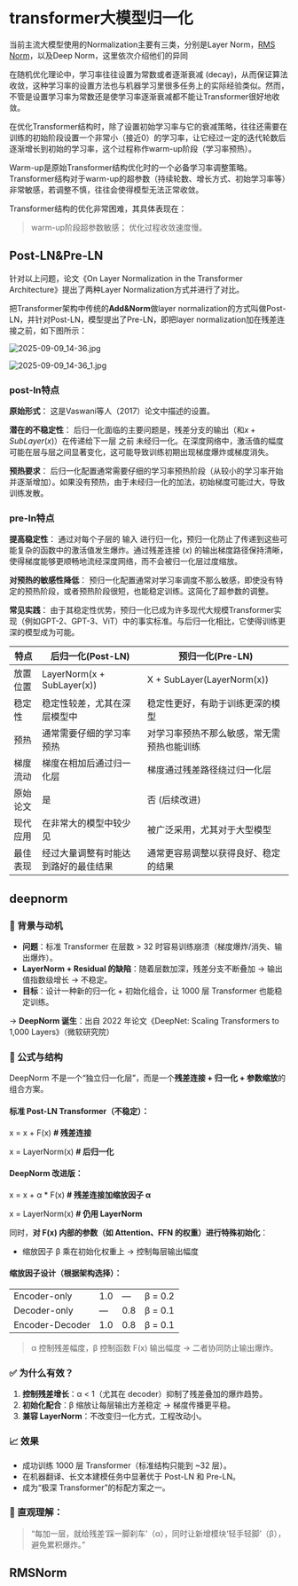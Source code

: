 # transformer大模型归一化

当前主流大模型使用的Normalization主要有三类，分别是Layer Norm，[RMS Norm](https://zhida.zhihu.com/search?content_id=225975397&content_type=Article&match_order=1&q=RMS+Norm&zd_token=eyJhbGciOiJIUzI1NiIsInR5cCI6IkpXVCJ9.eyJpc3MiOiJ6aGlkYV9zZXJ2ZXIiLCJleHAiOjE3NTc1NzE4NDUsInEiOiJSTVMgTm9ybSIsInpoaWRhX3NvdXJjZSI6ImVudGl0eSIsImNvbnRlbnRfaWQiOjIyNTk3NTM5NywiY29udGVudF90eXBlIjoiQXJ0aWNsZSIsIm1hdGNoX29yZGVyIjoxLCJ6ZF90b2tlbiI6bnVsbH0._QqipVJi_Llfnq61FfFthxIJaqUvoeUGvsMWMD_tsyg&zhida_source=entity)，以及Deep Norm，这里依次介绍他们的异同

在随机优化理论中，学习率往往设置为常数或者逐渐衰减 (decay)，从而保证算法收敛，这种学习率的设置方法也与机器学习里很多任务上的实际经验类似。然而，不管是设置学习率为常数还是使学习率逐渐衰减都不能让Transformer很好地收敛。

在优化Transformer结构时，除了设置初始学习率与它的衰减策略，往往还需要在训练的初始阶段设置一个非常小（接近0）的学习率，让它经过一定的迭代轮数后逐渐增长到初始的学习率，这个过程称作warm-up阶段（学习率预热）。

Warm-up是原始Transformer结构优化时的一个必备学习率调整策略。Transformer结构对于warm-up的超参数（持续轮数、增长方式、初始学习率等）非常敏感，若调整不慎，往往会使得模型无法正常收敛。

Transformer结构的优化非常困难，其具体表现在：

> warm-up阶段超参数敏感；
> 优化过程收敛速度慢。

## Post-LN&Pre-LN

针对以上问题，论文《On Layer Normalization in the Transformer Architecture》提出了两种Layer Normalization方式并进行了对比。

把Transformer架构中传统的**Add&Norm**做layer normalization的方式叫做Post-LN，并针对Post-LN，模型提出了Pre-LN，即把layer normalization加在残差连接之前，如下图所示：

![2025-09-09_14-36.jpg](https://cdn.jsdelivr.net/gh/zilong-ding/note-gen-image-sync@main/2987a49e-e8a4-4d29-b1ce-b375dd621638.jpeg)

![2025-09-09_14-36_1.jpg](https://cdn.jsdelivr.net/gh/zilong-ding/note-gen-image-sync@main/01d370cd-f9b3-4ba2-8883-7f03ba612dc3.jpeg)


### post-ln特点

**原始形式**： 这是Vaswani等人（2017）论文中描述的设置。

**潜在的不稳定性**： 后归一化面临的主要问题是，残差分支的输出（和$x+SubLayer(x)$）在传递给下一层 之前 未经归一化。在深度网络中，激活值的幅度可能在层与层之间显著变化，这可能导致训练初期出现梯度爆炸或梯度消失。

**预热要求**： 后归一化配置通常需要仔细的学习率预热阶段（从较小的学习率开始并逐渐增加）。如果没有预热，由于未经归一化的加法，初始梯度可能过大，导致训练发散。

### pre-ln特点

**提高稳定性**： 通过对每个子层的 输入 进行归一化，预归一化防止了传递到这些可能复杂的函数中的激活值发生爆炸。通过残差连接 (𝑥) 的输出梯度路径保持清晰，使得梯度能够更顺畅地流经深度网络，而不会被归一化层过度缩放。

**对预热的敏感性降低**： 预归一化配置通常对学习率调度不那么敏感，即使没有特定的预热阶段，或者预热阶段很短，也能稳定训练。这简化了超参数的调整。

**常见实践**： 由于其稳定性优势，预归一化已成为许多现代大规模Transformer实现（例如GPT-2、GPT-3、ViT）中的事实标准。与后归一化相比，它使得训练更深的模型成为可能。


| 特点     | 后归一化(Post-LN)                    | 预归一化(Pre-LN)                           |
| -------- | ------------------------------------ | ------------------------------------------ |
| 放置位置 | LayerNorm(x + SubLayer(x))           | X + SubLayer(LayerNorm(x))                 |
| 稳定性   | 稳定性较差，尤其在深层模型中         | 稳定性更好，有助于训练更深的模型           |
| 预热     | 通常需要仔细的学习率预热             | 对学习率预热不那么敏感，常无需预热也能训练 |
| 梯度流动 | 梯度在相加后通过归一化层             | 梯度通过残差路径绕过归一化层               |
| 原始论文 | 是                                   | 否 (后续改进)                              |
| 现代应用 | 在非常大的模型中较少见               | 被广泛采用，尤其对于大型模型               |
| 最佳表现 | 经过大量调整有时能达到路好的最佳结果 | 通常更容易调整以获得良好、稳定的结果       |


## deepnorm

### 📌 背景与动机

* **问题**：标准 Transformer 在层数 > 32 时容易训练崩溃（梯度爆炸/消失、输出爆炸）。
* **LayerNorm + Residual 的缺陷**：随着层数加深，残差分支不断叠加 → 输出值指数级增长 → 不稳定。
* **目标**：设计一种新的归一化 + 初始化组合，让 1000 层 Transformer 也能稳定训练。

→ **DeepNorm 诞生**：出自 2022 年论文《DeepNet: Scaling Transformers to 1,000 Layers》（微软研究院）

### 🧮 公式与结构

DeepNorm 不是一个“独立归一化层”，而是一个**残差连接 + 归一化 + 参数缩放**的组合方案。

#### 标准 Post-LN Transformer（不稳定）：

x = x + F(x)          **# 残差连接**

x = LayerNorm(x)      **# 后归一化**

#### DeepNorm 改进版：

x = x + α \* F(x)      **# 残差连接加缩放因子 α**

x = LayerNorm(x)      **# 仍用 LayerNorm**

同时，**对 F(x) 内部的参数（如 Attention、FFN 的权重）进行特殊初始化**：

* 缩放因子 β 乘在初始化权重上 → 控制每层输出幅度

#### 缩放因子设计（根据架构选择）：


|                 |     |     |          |
| --------------- | --- | --- | -------- |
| Encoder-only    | 1.0 | —  | β = 0.2 |
| Decoder-only    | —  | 0.8 | β = 0.1 |
| Encoder-Decoder | 1.0 | 0.8 | β = 0.1 |

> α 控制残差幅度，β 控制函数 F(x) 输出幅度 → 二者协同防止输出爆炸。

### ✅ 为什么有效？

1. **控制残差增长**：α < 1（尤其在 decoder）抑制了残差叠加的爆炸趋势。
2. **初始化配合**：β 缩放让每层输出方差稳定 → 梯度传播更平稳。
3. **兼容 LayerNorm**：不改变归一化方式，工程改动小。

### 📈 效果

* 成功训练 1000 层 Transformer（标准结构只能到 \~32 层）。
* 在机器翻译、长文本建模任务中显著优于 Post-LN 和 Pre-LN。
* 成为“极深 Transformer”的标配方案之一。

### 🧠 直观理解：

> “每加一层，就给残差‘踩一脚刹车’（α），同时让新增模块‘轻手轻脚’（β），避免累积爆炸。”






## RMSNorm
